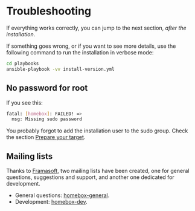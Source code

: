 # Troubleshooting

If everything works correctly, you can jump to the next section, _after the installation_.

If something goes wrong, or if you want to see more details, use the following command to
run the installation in verbose mode:

```sh
cd playbooks
ansible-playbook -vv install-version.yml
```

## No password for root

If you see this:

```sh
fatal: [homebox]: FAILED! =>
  msg: Missing sudo password
```

You probably forgot to add the installation user to the sudo group. Check the section
[Prepare your target](/10-prepare-your-target/).


## Mailing lists

Thanks to [Framasoft](https://framasoft.org/), two mailing lists have been created, one
for general questions, suggestions and support, and another one dedicated for development.

- General questions: [homebox-general](https://framalistes.org/sympa/info/homebox-general).
- Development: [homebox-dev](https://framalistes.org/sympa/info/homebox-dev).
